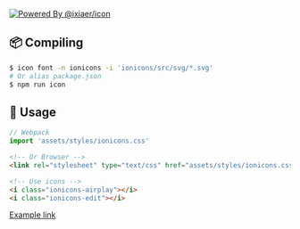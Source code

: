 [![Powered By @ixiaer/icon](https://img.shields.io/github/package-json/dependency-version/ixiaer/icon-ionicons/dev/@ixiaer/icon.svg)](https://github.com/ixiaer/icon)

## 📦 Compiling

```bash
$ icon font -n ionicons -i 'ionicons/src/svg/*.svg'
# Or alias package.json
$ npm run icon
```

## 💎 Usage

```javascript
// Webpack
import 'assets/styles/ionicons.css'
```

```html
<!-- Or Browser -->
<link rel="stylesheet" type="text/css" href="assets/styles/ionicons.css" />
```

```html
<!-- Use icons -->
<i class="ionicons-airplay"></i>
<i class="ionicons-edit"></i>
```
[Example link](https://ixiaer.github.io/icon-ionicons/example.html)
